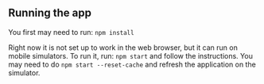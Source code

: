 ## Running the app

You first may need to run: `npm install`

Right now it is not set up to work in the web browser, but it can run on mobile simulators. To run it, run: `npm start` and follow the instructions. You may need to do `npm start --reset-cache` and refresh the application on the simulator.